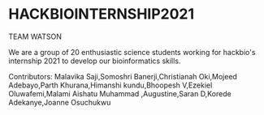 # HACKBIOINTERNSHIP2021
 TEAM WATSON
 
We are a group of 20 enthusiastic science students  working for hackbio's internship 2021 to develop our bioinformatics skills.

Contributors: Malavika Saji,Somoshri Banerji,Christianah Oki,Mojeed Adebayo,Parth Khurana,Himanshi kundu,Bhoopesh V,Ezekiel Oluwafemi,Malami Aishatu Muhammad ,Augustine,Saran D,Korede Adekanye,Joanne Osuchukwu 
